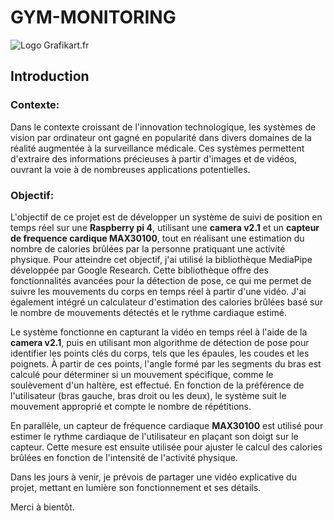 # GYM-MONITORING
![Logo Grafikart.fr](https://learnopencv.com/wp-content/uploads/2022/12/squats_landmarks_used_in_application_ai_fitness_trainer.png)
## Introduction
### Contexte:
Dans le contexte croissant de l'innovation technologique, les systèmes de vision par ordinateur ont gagné en popularité dans divers domaines de la réalité augmentée à la surveillance médicale. Ces systèmes permettent d'extraire des informations précieuses à partir d'images et de vidéos, ouvrant la voie à de nombreuses applications potentielles.

### Objectif:
L'objectif de ce projet est de développer un système de suivi de position en temps réel sur une **Raspberry pi 4**, utilisant une **camera v2.1** et un **capteur de frequence cardique MAX30100**, tout en réalisant une estimation du nombre de calories brûlées par la personne pratiquant une activité physique. Pour atteindre cet objectif, j'ai utilisé la bibliothèque MediaPipe développée par Google Research. Cette bibliothèque offre des fonctionnalités avancées pour la détection de pose, ce qui me permet de suivre les mouvements du corps en temps réel à partir d'une vidéo. J'ai également intégré un calculateur d'estimation des calories brûlées basé sur le nombre de mouvements détectés et le rythme cardiaque estimé.

Le système fonctionne en capturant la vidéo en temps réel à l'aide de la **camera v2.1**, puis en utilisant mon algorithme de détection de pose pour identifier les points clés du corps, tels que les épaules, les coudes et les poignets. À partir de ces points, l'angle formé par les segments du bras est calculé pour déterminer si un mouvement spécifique, comme le soulèvement d'un haltère, est effectué. En fonction de la préférence de l'utilisateur (bras gauche, bras droit ou les deux), le système suit le mouvement approprié et compte le nombre de répétitions.

En parallèle, un capteur de fréquence cardiaque **MAX30100** est utilisé pour estimer le rythme cardiaque de l'utilisateur en plaçant son doigt sur le capteur. Cette mesure est ensuite utilisée pour ajuster le calcul des calories brûlées en fonction de l'intensité de l'activité physique.

Dans les jours à venir, je prévois de partager une vidéo explicative du projet, mettant en lumière son fonctionnement et ses détails.

Merci à bientôt.

